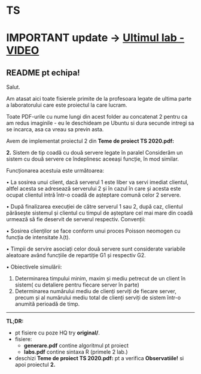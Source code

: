 # TS

# IMPORTANT update -> [Ultimul lab - VIDEO](https://my.pcloud.com/publink/show?code=kZA7pdkZ0EsmqKcGxPRCln7FfTb9uYSAT49V)

## README pt echipa!

Salut.

Am atasat aici toate fisierele primite de la profesoara legate de ultima parte a laboratorului care este proiectul la care lucram.

Toate PDF-urile cu nume lungi din acest folder au concatenat 2 pentru ca am redus imaginile - eu le deschideam pe Ubuntu si dura secunde intregi sa se incarca, asa ca vreau sa previn asta.

Avem de implementat proiectul 2 din **Teme de proiect TS 2020.pdf:**

**2\.** Sistem de tip coadă cu două servere legate în paralel
Considerăm un sistem cu două servere ce îndeplinesc aceeași funcție, în mod similar.

Funcționarea acestuia este următoarea:

• La sosirea unui client, dacă serverul 1 este liber va servi imediat clientul, altfel
acesta se adresează serverului 2 și în cazul în care și acesta este ocupat clientul
intră ȋntr-o coadă de așteptare comună celor 2 servere.

• După finalizarea execuției de către serverul 1 sau 2, după caz, clientul
părăsește sistemul și clientul cu timpul de așteptare cel mai mare din coadă
urmează să fie deservit de serverul respectiv.
Convenții:

▪ Sosirea clienților se face conform unui proces Poisson neomogen cu
funcția de intensitate λ(t).

▪ Timpii de servire asociați celor două servere sunt considerate variabile aleatoare având funcțiile de repartiție G1 și respectiv G2.

▪ Obiectivele simulării:

   1. Determinarea timpului minim, maxim și mediu petrecut de un client
   în sistem( cu detaliere pentru fiecare server în parte)
   2. Determinarea numărului mediu de clienți serviți de fiecare server, precum și al numărului mediu total de clienți serviți de sistem ȋntr-o anumită perioadă de timp.

<hr/>

**TL;DR:**
* pt fisiere cu poze HQ try **original/**.
* fisiere:
  * **generare.pdf** contine algoritmul pt proiect
  * **labs.pdf** contine sintaxa R (primele 2 lab.)
* deschizi **Teme de proiect TS 2020.pdf:** pt a verifica **Observatiile!** si apoi proiectul **2.**
